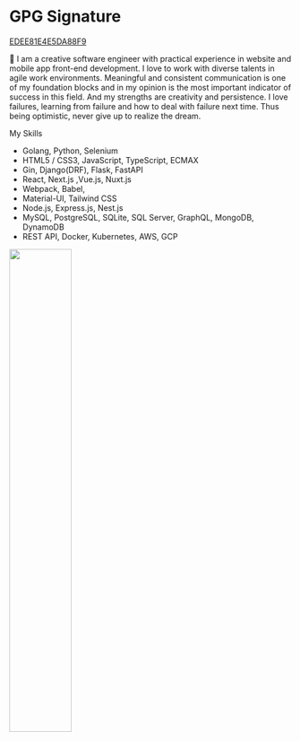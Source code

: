 # GPG Signature

[EDEE81E4E5DA88F9](https://keyserver.ubuntu.com/pks/lookup?search=EDEE81E4E5DA88F9&fingerprint=on&op=index)

👋 I am a creative software engineer with practical experience in website and mobile app front-end development.
I love to work with diverse talents in agile work environments.
Meaningful and consistent communication is one of my foundation blocks and in my opinion is the most important indicator of success in this field.
And my strengths are creativity and persistence.
I love failures, learning from failure and how to deal with failure next time. Thus being optimistic, never give up to realize the dream.

My Skills
- Golang, Python, Selenium
- HTML5 / CSS3, JavaScript, TypeScript, ECMAX
- Gin, Django(DRF), Flask, FastAPI
- React, Next.js ,Vue.js, Nuxt.js
- Webpack, Babel,
- Material-UI, Tailwind CSS
- Node.js, Express.js, Nest.js
- MySQL, PostgreSQL, SQLite, SQL Server, GraphQL, MongoDB, DynamoDB
- REST API, Docker, Kubernetes, AWS, GCP

<img align='left' width='47%' src='https://github-readme-stats.vercel.app/api?username=rirh&show_icons=true&theme=jolly'/>
